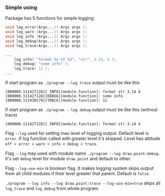### Simple using

Package has 5 functions for simple logging:

```d
void log_error(Args...)( Args args );
void log_warn (Args...)( Args args );
void log_info (Args...)( Args args );
void log_debug(Args...)( Args args );
void log_trace(Args...)( Args args );
```

```d
...
    log_info( "format %s %f %d", "str", 3.14, 4 );
    log_debug( "some info" );
    log_trace( 12 );
...
```

If start program as `./program --log trace` output must be like this

```
[000000.111427128][ INFO][module.function]: format str 3.14 4
[000000.111427128][DEBUG][module.function]: some info
[000000.111938579][TRACE][module.function]: 12
```

If start program as `./program --log debug` output must be like this (without trace)

```
[000000.111427128][ INFO][module.function]: format str 3.14 4
```

Flag `--log` used for setting max level of logging output.
Default level is `error`. If log function called with greater level it's skipped.
Level has attitude `off < error < warn < info < debug < trace`.

Flag `--log` may used with module name `./program --log draw.point:debug`.
It's set `debug` level for module `draw.point` and default to other.

Flag `--log-use-min` is boolean flag. It makes logging system skips output from
all child modules if their level greater that parent. Default is `false`.

`./program --log info --log draw.point:trace --log-use-min=true` 
skips all `log_trace` and `log_debug` from whole program.
